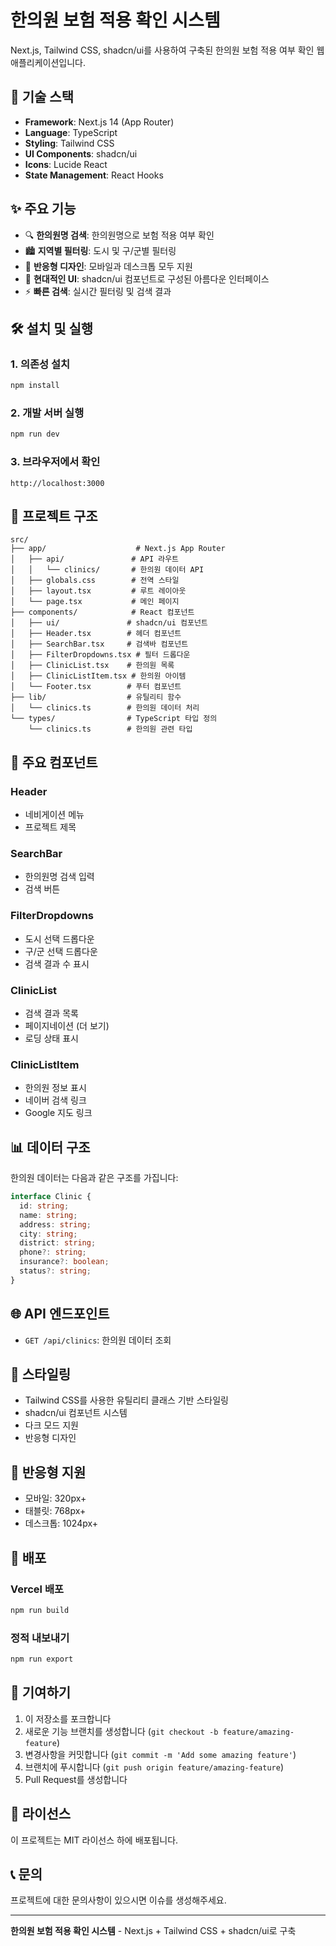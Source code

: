 # 한의원 보험 적용 확인 시스템

Next.js, Tailwind CSS, shadcn/ui를 사용하여 구축된 한의원 보험 적용 여부 확인 웹 애플리케이션입니다.

## 🚀 기술 스택

- **Framework**: Next.js 14 (App Router)
- **Language**: TypeScript
- **Styling**: Tailwind CSS
- **UI Components**: shadcn/ui
- **Icons**: Lucide React
- **State Management**: React Hooks

## ✨ 주요 기능

- 🔍 **한의원명 검색**: 한의원명으로 보험 적용 여부 확인
- 🏙️ **지역별 필터링**: 도시 및 구/군별 필터링
- 📱 **반응형 디자인**: 모바일과 데스크톱 모두 지원
- 🎨 **현대적인 UI**: shadcn/ui 컴포넌트로 구성된 아름다운 인터페이스
- ⚡ **빠른 검색**: 실시간 필터링 및 검색 결과

## 🛠️ 설치 및 실행

### 1. 의존성 설치

```bash
npm install
```

### 2. 개발 서버 실행

```bash
npm run dev
```

### 3. 브라우저에서 확인

```
http://localhost:3000
```

## 📁 프로젝트 구조

```
src/
├── app/                    # Next.js App Router
│   ├── api/               # API 라우트
│   │   └── clinics/       # 한의원 데이터 API
│   ├── globals.css        # 전역 스타일
│   ├── layout.tsx         # 루트 레이아웃
│   └── page.tsx           # 메인 페이지
├── components/            # React 컴포넌트
│   ├── ui/               # shadcn/ui 컴포넌트
│   ├── Header.tsx        # 헤더 컴포넌트
│   ├── SearchBar.tsx     # 검색바 컴포넌트
│   ├── FilterDropdowns.tsx # 필터 드롭다운
│   ├── ClinicList.tsx    # 한의원 목록
│   ├── ClinicListItem.tsx # 한의원 아이템
│   └── Footer.tsx        # 푸터 컴포넌트
├── lib/                  # 유틸리티 함수
│   └── clinics.ts        # 한의원 데이터 처리
└── types/                # TypeScript 타입 정의
    └── clinics.ts        # 한의원 관련 타입
```

## 🔧 주요 컴포넌트

### Header

- 네비게이션 메뉴
- 프로젝트 제목

### SearchBar

- 한의원명 검색 입력
- 검색 버튼

### FilterDropdowns

- 도시 선택 드롭다운
- 구/군 선택 드롭다운
- 검색 결과 수 표시

### ClinicList

- 검색 결과 목록
- 페이지네이션 (더 보기)
- 로딩 상태 표시

### ClinicListItem

- 한의원 정보 표시
- 네이버 검색 링크
- Google 지도 링크

## 📊 데이터 구조

한의원 데이터는 다음과 같은 구조를 가집니다:

```typescript
interface Clinic {
  id: string;
  name: string;
  address: string;
  city: string;
  district: string;
  phone?: string;
  insurance?: boolean;
  status?: string;
}
```

## 🌐 API 엔드포인트

- `GET /api/clinics`: 한의원 데이터 조회

## 🎨 스타일링

- Tailwind CSS를 사용한 유틸리티 클래스 기반 스타일링
- shadcn/ui 컴포넌트 시스템
- 다크 모드 지원
- 반응형 디자인

## 📱 반응형 지원

- 모바일: 320px+
- 태블릿: 768px+
- 데스크톱: 1024px+

## 🚀 배포

### Vercel 배포

```bash
npm run build
```

### 정적 내보내기

```bash
npm run export
```

## 🤝 기여하기

1. 이 저장소를 포크합니다
2. 새로운 기능 브랜치를 생성합니다 (`git checkout -b feature/amazing-feature`)
3. 변경사항을 커밋합니다 (`git commit -m 'Add some amazing feature'`)
4. 브랜치에 푸시합니다 (`git push origin feature/amazing-feature`)
5. Pull Request를 생성합니다

## 📄 라이선스

이 프로젝트는 MIT 라이선스 하에 배포됩니다.

## 📞 문의

프로젝트에 대한 문의사항이 있으시면 이슈를 생성해주세요.

---

**한의원 보험 적용 확인 시스템** - Next.js + Tailwind CSS + shadcn/ui로 구축
